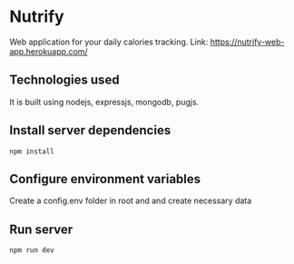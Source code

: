 # Nutrify
Web application for your daily calories tracking.
Link: https://nutrify-web-app.herokuapp.com/

## Technologies used
It is built using nodejs, expressjs, mongodb, pugjs.

## Install server dependencies
```
npm install
```

## Configure environment variables
Create a config.env folder in root and and create necessary data


## Run server
```
npm run dev
```

